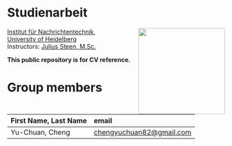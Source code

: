 # Studienarbeit
 <img src="[https://www.tu-braunschweig.de/typo3conf/ext/tu_braunschweig/Resources/Public/Images/Logos/tu_braunschweig_logo.svg](https://www.zuv.uni-heidelberg.de/md/zentral/einrichtungen/rektorat/kum/corporatedesign/intern/hd_logo_standard_16cm_rgb.png)" align="right" width="200px"/>

[Institut für Nachrichtentechnik](https://www.tu-braunschweig.de/ifn),  
[University of Heidelberg](https://www.uni-heidelberg.de/en)  
Instructors: [Julius Steen, M.Sc.](https://www.cl.uni-heidelberg.de/~steen/)

**This public repository is for CV reference.**

# Group members
| First Name, Last Name| email |
|:-------|:-------|
| Yu-Chuan, Cheng | chengyuchuan82@gmail.com |
